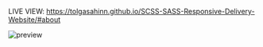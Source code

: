 LIVE VIEW: https://tolgasahinn.github.io/SCSS-SASS-Responsive-Delivery-Website/#about

![preview](https://user-images.githubusercontent.com/63648325/230906282-a10f90ef-b496-4966-b2d9-0aacd618c5df.png)
